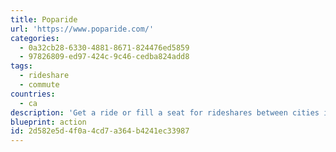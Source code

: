 ```yaml
---
title: Poparide
url: 'https://www.poparide.com/'
categories:
  - 0a32cb28-6330-4881-8671-824476ed5859
  - 97826809-ed97-424c-9c46-cedba824add8
tags:
  - rideshare
  - commute
countries:
  - ca
description: 'Get a ride or fill a seat for rideshares between cities in Canada. Having 3 people in the car can be more efficient than some of their big-ass trains and is 1/5th the impact of flying.'
blueprint: action
id: 2d582e5d-4f0a-4cd7-a364-b4241ec33987
---
```

